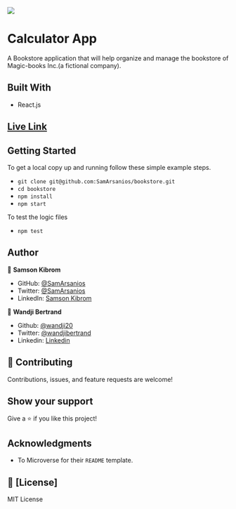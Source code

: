 ![](https://img.shields.io/badge/Microverse-blueviolet)

# Calculator App

A Bookstore application that will help organize and manage the bookstore of Magic-books Inc.(a fictional company).
<!-- ![](./docs/screenshot.png) -->

## Built With

- React.js

## [Live Link](https://sam-wan-bookstore.herokuapp.com)

## Getting Started

To get a local copy up and running follow these simple example steps.

- `git clone git@github.com:SamArsanios/bookstore.git`
- `cd bookstore`
- `npm install`
- `npm start`

To test the logic files

- `npm test`

## Author

👤 **Samson Kibrom**

- GitHub: [@SamArsanios](https://github.com/SamArsanios)
- Twitter: [@SamArsanios](https://twitter.com/SamArsanios)
- LinkedIn: [Samson Kibrom](https://www.linkedin.com/in/samson-kibrom/)

👤 **Wandji Bertrand**

- Github: [@wandji20](https://github.com/wandji20)
- Twitter: [@wandjibertrand](https://twitter.com/wandjibertrand)
- Linkedin: [Linkedin](https://www.linkedin.com/in/wandji-bertrand/)

## 🤝 Contributing

Contributions, issues, and feature requests are welcome!

## Show your support

Give a ⭐️ if you like this project!

## Acknowledgments

- To Microverse for their `README` template.

## 📝 [License]

MIT License
